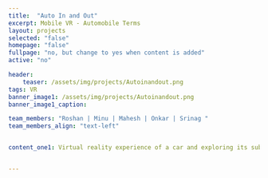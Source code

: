 ```yaml
---
title:  "Auto In and Out"
excerpt: Mobile VR - Automobile Terms
layout: projects  
selected: "false"
homepage: "false"
fullpage: "no, but change to yes when content is added"
active: "no"

header:
    teaser: /assets/img/projects/Autoinandout.png
tags: VR
banner_image1: /assets/img/projects/Autoinandout.png
banner_image1_caption:

team_members: "Roshan | Minu | Mahesh | Onkar | Srinag "
team_members_align: "text-left"


content_one1: Virtual reality experience of a car and exploring its subsystem is the goal of this project. Head mounted display and VR box controller is used as a tool to experience the scenario. By gazing through the display, sub parts specifications of the car are displayed for the viewer. Also, the user can sit or stay in any position for the experience and for moving forward, a controller should be used. For turning all-around, the head mounted display can be viewed all 360 degree. The ultimate aim is to provide detail of all subsystem of every car by just viewing at that point.


---
```

